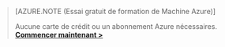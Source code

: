 >[AZURE.NOTE (Essai gratuit de formation de Machine Azure)]
>
>Aucune carte de crédit ou un abonnement Azure nécessaires. <a href="https://studio.azureml.net/?selectAccess=true&o=2" target="_blank">**Commencer maintenant >**</a>
